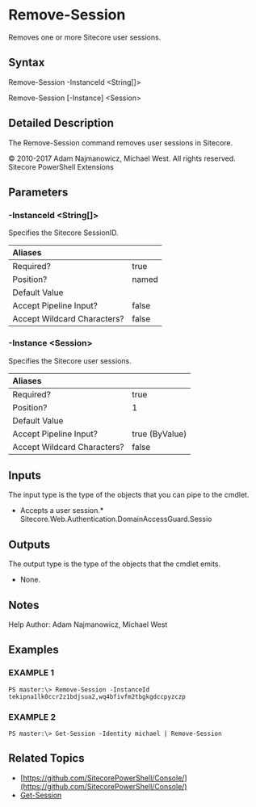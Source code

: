 # Remove-Session

Removes one or more Sitecore user sessions.

## Syntax

Remove-Session -InstanceId &lt;String\[\]&gt;

Remove-Session \[-Instance\] &lt;Session&gt;

## Detailed Description

The Remove-Session command removes user sessions in Sitecore.

© 2010-2017 Adam Najmanowicz, Michael West. All rights reserved. Sitecore PowerShell Extensions

## Parameters

### -InstanceId  &lt;String\[\]&gt;

Specifies the Sitecore SessionID.

| Aliases |  |
| :--- | :--- |
| Required? | true |
| Position? | named |
| Default Value |  |
| Accept Pipeline Input? | false |
| Accept Wildcard Characters? | false |

### -Instance  &lt;Session&gt;

Specifies the Sitecore user sessions.

| Aliases |  |
| :--- | :--- |
| Required? | true |
| Position? | 1 |
| Default Value |  |
| Accept Pipeline Input? | true \(ByValue\) |
| Accept Wildcard Characters? | false |

## Inputs

The input type is the type of the objects that you can pipe to the cmdlet.

* Accepts a user session.\* Sitecore.Web.Authentication.DomainAccessGuard.Sessio 

## Outputs

The output type is the type of the objects that the cmdlet emits.

* None. 

## Notes

Help Author: Adam Najmanowicz, Michael West

## Examples

### EXAMPLE 1

```text
PS master:\> Remove-Session -InstanceId tekipna1lk0ccr2z1bdjsua2,wq4bfivfm2tbgkgdccpyzczp
```

### EXAMPLE 2

```text
PS master:\> Get-Session -Identity michael | Remove-Session
```

## Related Topics

* [https://github.com/SitecorePowerShell/Console/](https://github.com/SitecorePowerShell/Console/) 
* [Get-Session](get-session.md)

